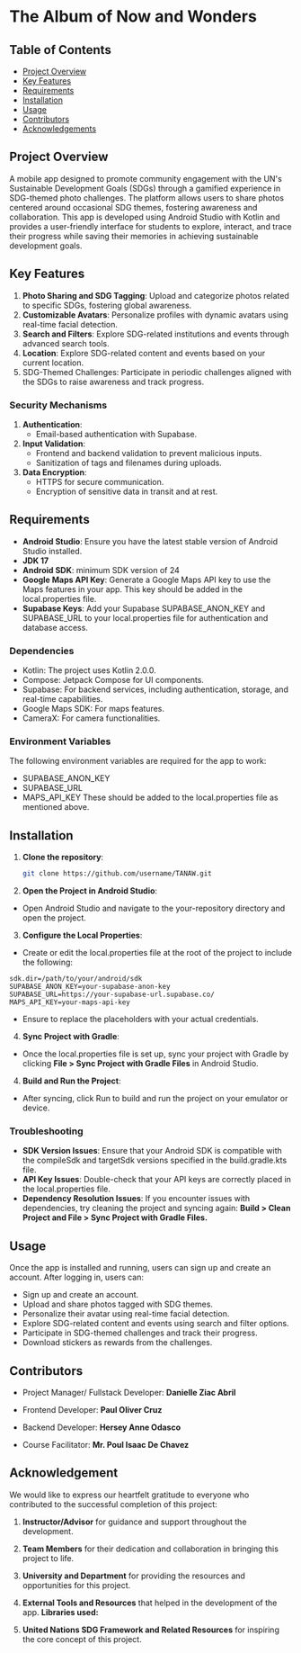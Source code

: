 # The Album of Now and Wonders


## Table of Contents

- [Project Overview](#project-overview)
- [Key Features](#key-features)
- [Requirements](#requirements)
- [Installation](#installation)
- [Usage](#usage)
- [Contributors](#contributors)
- [Acknowledgements](#acknowledgements)

## Project Overview
A mobile app designed to promote community engagement with the UN's Sustainable Development Goals (SDGs) through a gamified experience in SDG-themed photo challenges. The platform allows users to share photos centered around occasional SDG themes, fostering awareness and collaboration. This app is developed using Android Studio with Kotlin and provides a user-friendly interface for students to explore, interact, and trace their progress while saving their memories in achieving sustainable development goals.


## Key Features
1. **Photo Sharing and SDG Tagging**: Upload and categorize photos related to specific SDGs, fostering global awareness.
2. **Customizable Avatars**: Personalize profiles with dynamic avatars using real-time facial detection.
3. **Search and Filters**: Explore SDG-related institutions and events through advanced search tools.
4. **Location**: Explore SDG-related content and events based on your current location.
5. SDG-Themed Challenges: Participate in periodic challenges aligned with the SDGs to raise awareness and track progress.


### Security Mechanisms
1. **Authentication**:
   - Email-based authentication with Supabase.
2. **Input Validation**:
   - Frontend and backend validation to prevent malicious inputs.
   - Sanitization of tags and filenames during uploads.
3. **Data Encryption**:
   - HTTPS for secure communication.
   - Encryption of sensitive data in transit and at rest.

## Requirements
- **Android Studio**: Ensure you have the latest stable version of Android Studio installed.
- **JDK 17**
- **Android SDK**: minimum SDK version of 24
- **Google Maps API Key**: Generate a Google Maps API key to use the Maps features in your app. This key should be added in the local.properties file.
- **Supabase Keys**: Add your Supabase SUPABASE_ANON_KEY and SUPABASE_URL to your local.properties file for authentication and database access.

### Dependencies
- Kotlin: The project uses Kotlin 2.0.0.
- Compose: Jetpack Compose for UI components.
- Supabase: For backend services, including authentication, storage, and real-time capabilities.
- Google Maps SDK: For maps features.
- CameraX: For camera functionalities.

### Environment Variables
The following environment variables are required for the app to work:
- SUPABASE_ANON_KEY
- SUPABASE_URL
- MAPS_API_KEY
These should be added to the local.properties file as mentioned above.


## Installation

1. **Clone the repository**:
   ```bash
   git clone https://github.com/username/TANAW.git
   ```
2. **Open the Project in Android Studio**:
- Open Android Studio and navigate to the your-repository directory and open the project.
3. **Configure the Local Properties**:
- Create or edit the local.properties file at the root of the project to include the following:
```properties
sdk.dir=/path/to/your/android/sdk
SUPABASE_ANON_KEY=your-supabase-anon-key
SUPABASE_URL=https://your-supabase-url.supabase.co/
MAPS_API_KEY=your-maps-api-key
```
- Ensure to replace the placeholders with your actual credentials.

4. **Sync Project with Gradle**:
- Once the local.properties file is set up, sync your project with Gradle by clicking **File > Sync Project with Gradle Files** in Android Studio.

4. **Build and Run the Project**:
- After syncing, click Run to build and run the project on your emulator or device.

### Troubleshooting

- **SDK Version Issues**: Ensure that your Android SDK is compatible with the compileSdk and targetSdk versions specified in the build.gradle.kts file.
- **API Key Issues**: Double-check that your API keys are correctly placed in the local.properties file.
- **Dependency Resolution Issues**: If you encounter issues with dependencies, try cleaning the project and syncing again: **Build > Clean Project and File > Sync Project with Gradle Files.**

## Usage
Once the app is installed and running, users can sign up and create an account. After logging in, users can:
- Sign up and create an account.
- Upload and share photos tagged with SDG themes.
- Personalize their avatar using real-time facial detection.
- Explore SDG-related content and events using search and filter options.
- Participate in SDG-themed challenges and track their progress.
- Download stickers as rewards from the challenges.

## Contributors


- Project Manager/ Fullstack Developer: **Danielle Ziac Abril**
- Frontend Developer: **Paul Oliver Cruz**
- Backend Developer: **Hersey Anne Odasco**

- Course Facilitator: **Mr. Poul Isaac De Chavez**

## Acknowledgement

We would like to express our heartfelt gratitude to everyone who contributed to the successful completion of this project:

1. **Instructor/Advisor** for guidance and support throughout the development.
2. **Team Members** for their dedication and collaboration in bringing this project to life.
3. **University and Department** for providing the resources and opportunities for this project.
4. **External Tools and Resources** that helped in the development of the app.
**Libraries used:**

5. **United Nations SDG Framework and Related Resources** for inspiring the core concept of this project.



